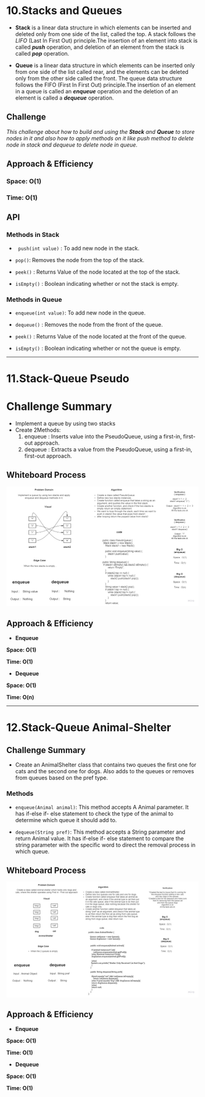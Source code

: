 # **10.Stacks and Queues**

* **Stack** is a linear data structure in which elements can be inserted and deleted only from one side of the list, called the top. A stack follows the *LIFO* (Last In First Out) principle.The insertion of an element into stack is called ***push*** operation, and deletion of an element from the stack is called ***pop*** operation.

* **Queue** is a linear data structure in which elements can be inserted only from one side of the list called rear, and the elements can be deleted only from the other side called the front. The queue data structure follows the FIFO (First In First Out) principle.The insertion of an element in a queue is called an ***enqueue*** operation and the deletion of an element is called a ***dequeue*** operation.


## **Challenge**

*This challenge about how to build and using the **Stack** and **Queue** to store nodes in it and also how to apply methods on it like *push* method to delete node in stack and *dequeue* to delete node in queue.*

## **Approach & Efficiency**

### Space: O(1)

### Time: O(1)

## **API**

###  Methods in Stack

* ` push(int value)` : To add new node in the stack.

* `pop()`: Removes the node from the top of the stack.

* `peek()` : Returns Value of the node located at the top of the stack.

* `isEmpty()` : Boolean indicating whether or not the stack is empty.

###  Methods in Queue

* `enqueue(int value)`: To add new node in the queue.

* `dequeue()` : Removes the node from the front of the queue.

* `peek()`  : Returns Value of the node located at the front of the queue.

* `isEmpty()` : Boolean indicating whether or not the queue is empty.


-------------------------------------------------------------------------------------------------------------

# **11.Stack-Queue Pseudo**

# **Challenge Summary**

- Implement a queue by using two stacks
- Create 2Methods:
   1. enqueue : Inserts value into the PseudoQueue, using a first-in, first-out approach.
   2. dequeue : Extracts a value from the PseudoQueue, using a first-in, first-out approach.
## **Whiteboard Process**

![Insert before](./assets/stack-queue-pseudo.jpg)


## **Approach & Efficiency**

- **Enqueue** 

 **Space: O(1)**

 **Time: O(1)**

- **Dequeue**

 **Space: O(1)**

 **Time: O(n)**
 
------------------------------------------------------------------------------------------------------------

# **12.Stack-Queue Animal-Shelter**

## **Challenge Summary**

- Create an AnimalShelter class that contains two queues the first one for cats and the second one for dogs. Also adds to the queues or removes from queues based on the pref type.

### **Methods**

* `enqueue(Animal animal)`: This method accepts A Animal parameter. It has if-else if- else statement to check the type of the animal to determine which queue it should add to.

* `dequeue(String pref)`: This method accepts a String parameter and return Animal value. It has if-else if- else statement to compare the string parameter with the specific word to direct the removal process in which queue.
## **Whiteboard Process**

![Insert before](./assets/stack-queue-animal-shelter.jpg)


## **Approach & Efficiency**

- **Enqueue** 

 **Space: O(1)**

 **Time: O(1)**

- **Dequeue**

 **Space: O(1)**

 **Time: O(1)**
 
